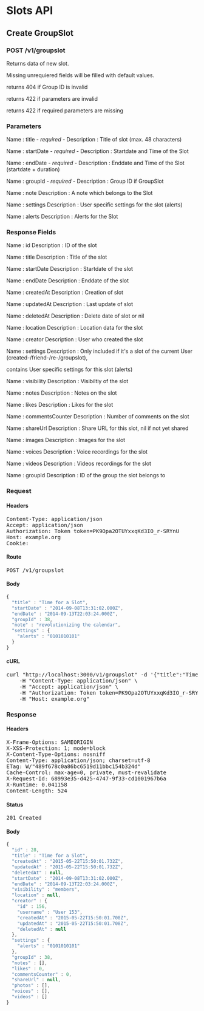 # Slots API

## Create GroupSlot

### POST /v1/groupslot

Returns data of new slot.

Missing unrequiered fields will be filled with default values.

returns 404 if Group ID is invalid

returns 422 if parameters are invalid

returns 422 if required parameters are missing

### Parameters

Name : title *- required -*
Description : Title of slot (max. 48 characters)

Name : startDate *- required -*
Description : Startdate and Time of the Slot

Name : endDate *- required -*
Description : Enddate and Time of the Slot (startdate + duration)

Name : groupId *- required -*
Description : Group ID if GroupSlot

Name : note
Description : A note which belongs to the Slot

Name : settings
Description : User specific settings for the slot (alerts)

Name : alerts
Description : Alerts for the Slot


### Response Fields

Name : id
Description : ID of the slot

Name : title
Description : Title of the slot

Name : startDate
Description : Startdate of the slot

Name : endDate
Description : Enddate of the slot

Name : createdAt
Description : Creation of slot

Name : updatedAt
Description : Last update of slot

Name : deletedAt
Description : Delete date of slot or nil

Name : location
Description : Location data for the slot

Name : creator
Description : User who created the slot

Name : settings
Description : Only included if it&#39;s a slot of the current User (created-/friend-/re-/groupslot),

contains User specific settings for this slot (alerts)

Name : visibility
Description : Visibiltiy of the slot

Name : notes
Description : Notes on the slot

Name : likes
Description : Likes for the slot

Name : commentsCounter
Description : Number of comments on the slot

Name : shareUrl
Description : Share URL for this slot, nil if not yet shared

Name : images
Description : Images for the slot

Name : voices
Description : Voice recordings for the slot

Name : videos
Description : Videos recordings for the slot

Name : groupId
Description : ID of the group the slot belongs to

### Request

#### Headers

<pre>Content-Type: application/json
Accept: application/json
Authorization: Token token=PK9Opa2OTUYxxqKd3IO_r-SRYnU
Host: example.org
Cookie: </pre>

#### Route

<pre>POST /v1/groupslot</pre>

#### Body
```javascript
{
  "title" : "Time for a Slot",
  "startDate" : "2014-09-08T13:31:02.000Z",
  "endDate" : "2014-09-13T22:03:24.000Z",
  "groupId" : 38,
  "note" : "revolutionizing the calendar",
  "settings" : {
    "alerts" : "0101010101"
  }
}
```


#### cURL

<pre class="request">curl &quot;http://localhost:3000/v1/groupslot&quot; -d &#39;{&quot;title&quot;:&quot;Time for a Slot&quot;,&quot;startDate&quot;:&quot;2014-09-08T13:31:02.000Z&quot;,&quot;endDate&quot;:&quot;2014-09-13T22:03:24.000Z&quot;,&quot;groupId&quot;:38,&quot;note&quot;:&quot;revolutionizing the calendar&quot;,&quot;settings&quot;:{&quot;alerts&quot;:&quot;0101010101&quot;}}&#39; -X POST \
	-H &quot;Content-Type: application/json&quot; \
	-H &quot;Accept: application/json&quot; \
	-H &quot;Authorization: Token token=PK9Opa2OTUYxxqKd3IO_r-SRYnU&quot; \
	-H &quot;Host: example.org&quot;</pre>

### Response

#### Headers

<pre>X-Frame-Options: SAMEORIGIN
X-XSS-Protection: 1; mode=block
X-Content-Type-Options: nosniff
Content-Type: application/json; charset=utf-8
ETag: W/&quot;489f678c0a86bc6519d11bbc154b324d&quot;
Cache-Control: max-age=0, private, must-revalidate
X-Request-Id: 68993e35-d425-4747-9f33-cd1001967b6a
X-Runtime: 0.041158
Content-Length: 524</pre>

#### Status

<pre>201 Created</pre>

#### Body

```javascript
{
  "id" : 28,
  "title" : "Time for a Slot",
  "createdAt" : "2015-05-22T15:50:01.732Z",
  "updatedAt" : "2015-05-22T15:50:01.732Z",
  "deletedAt" : null,
  "startDate" : "2014-09-08T13:31:02.000Z",
  "endDate" : "2014-09-13T22:03:24.000Z",
  "visibility" : "members",
  "location" : null,
  "creator" : {
    "id" : 156,
    "username" : "User 153",
    "createdAt" : "2015-05-22T15:50:01.708Z",
    "updatedAt" : "2015-05-22T15:50:01.708Z",
    "deletedAt" : null
  },
  "settings" : {
    "alerts" : "0101010101"
  },
  "groupId" : 38,
  "notes" : [],
  "likes" : 0,
  "commentsCounter" : 0,
  "shareUrl" : null,
  "photos" : [],
  "voices" : [],
  "videos" : []
}
```

